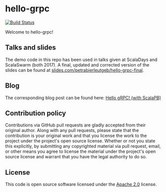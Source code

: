 # hello-grpc #

[![Build Status](https://travis-ci.org/pbvie/hello-grpc.svg?branch=master)](https://travis-ci.org/pbvie/hello-grpc)

Welcome to hello-grpc!

## Talks and slides

The demo code in this repo has been used in talks given at ScalaDays and ScalaSwarm (both 2017). A final, updated and corrected version of the slides can be found at [slides.com/petrabierleutgeb/hello-grpc-final](https://slides.com/petrabierleutgeb/hello-grpc-final).

## Blog

The corresponding blog post can be found here: [Hello gRPC! (with ScalaPB)](https://blog.codecentric.de/en/2017/01/hello-grpc-scalapb/)

## Contribution policy ##

Contributions via GitHub pull requests are gladly accepted from their original
author. Along with any pull requests, please state that the contribution is your
original work and that you license the work to the project under the project's
open source license. Whether or not you state this explicitly, by submitting any
copyrighted material via pull request, email, or other means you agree to
license the material under the project's open source license and warrant that
you have the legal authority to do so.

## License ##

This code is open source software licensed under the
[Apache 2.0](http://www.apache.org/licenses/LICENSE-2.0) license.
